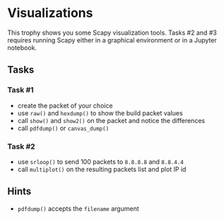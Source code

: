 # Visualizations

This trophy shows you some Scapy visualization tools. Tasks #2 and #3 requires running Scapy either in a graphical environment or in a Jupyter notebook.

## Tasks

### Task #1

- create the packet of your choice
- use `raw()` and `hexdump()` to show the build packet values
- call `show()` and `show2()` on the packet and notice the differences
- call `pdfdump()` or `canvas_dump()`

### Task #2

- use `srloop()` to send 100 packets to `8.8.8.8` and `8.8.4.4`
- call `multiplot()` on the resulting packets list and plot IP id

## Hints

- `pdfdump()` accepts the `filename` argument
